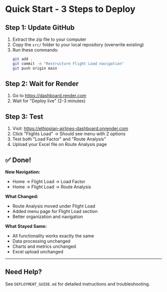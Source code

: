 # Quick Start - 3 Steps to Deploy

## Step 1: Update GitHub

1. Extract the zip file to your computer
2. Copy the `src/` folder to your local repository (overwrite existing)
3. Run these commands:
   ```bash
   git add .
   git commit -m "Restructure Flight Load navigation"
   git push origin main
   ```

## Step 2: Wait for Render

1. Go to https://dashboard.render.com
2. Wait for "Deploy live" (2-3 minutes)

## Step 3: Test

1. Visit: https://ethiopian-airlines-dashboard.onrender.com
2. Click "Flights Load" → Should see menu with 2 options
3. Test both "Load Factor" and "Route Analysis"
4. Upload your Excel file on Route Analysis page

## ✅ Done!

**New Navigation:**
- Home → Flight Load → Load Factor
- Home → Flight Load → Route Analysis

**What Changed:**
- Route Analysis moved under Flight Load
- Added menu page for Flight Load section
- Better organization and navigation

**What Stayed Same:**
- All functionality works exactly the same
- Data processing unchanged
- Charts and metrics unchanged
- Excel upload unchanged

---

## Need Help?

See `DEPLOYMENT_GUIDE.md` for detailed instructions and troubleshooting.

